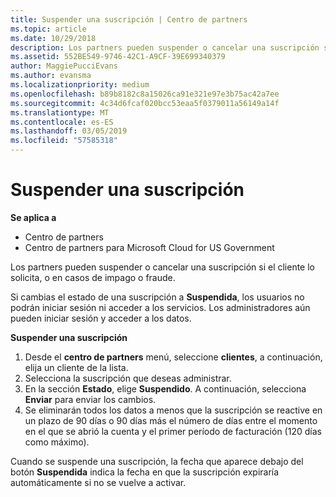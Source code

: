 ```yaml
---
title: Suspender una suscripción | Centro de partners
ms.topic: article
ms.date: 10/29/2018
description: Los partners pueden suspender o cancelar una suscripción si el cliente lo solicita, o en casos de impago o fraude.
ms.assetid: 552BE549-9746-42C1-A9CF-39E699340379
author: MaggiePucciEvans
ms.author: evansma
ms.localizationpriority: medium
ms.openlocfilehash: b89b8182c8a15026ca91e321e97e3b75ac42a7ee
ms.sourcegitcommit: 4c34d6fcaf020bcc53eaa5f0379011a56149a14f
ms.translationtype: MT
ms.contentlocale: es-ES
ms.lasthandoff: 03/05/2019
ms.locfileid: "57585318"
---
```

# <a name="suspend-a-subscription"></a>Suspender una suscripción

**Se aplica a**

-  Centro de partners
-  Centro de partners para Microsoft Cloud for US Government


Los partners pueden suspender o cancelar una suscripción si el cliente lo solicita, o en casos de impago o fraude.

Si cambias el estado de una suscripción a **Suspendida**, los usuarios no podrán iniciar sesión ni acceder a los servicios. Los administradores aún pueden iniciar sesión y acceder a los datos.

**Suspender una suscripción**

1.  Desde el **centro de partners** menú, seleccione **clientes**, a continuación, elija un cliente de la lista.
2.  Selecciona la suscripción que deseas administrar.
3.  En la sección **Estado**, elige **Suspendido**. A continuación, selecciona **Enviar** para enviar los cambios.
4.  Se eliminarán todos los datos a menos que la suscripción se reactive en un plazo de 90 días o 90 días más el número de días entre el momento en el que se abrió la cuenta y el primer período de facturación (120 días como máximo).

Cuando se suspende una suscripción, la fecha que aparece debajo del botón **Suspendida** indica la fecha en que la suscripción expiraría automáticamente si no se vuelve a activar. 
